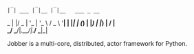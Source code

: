      _       _     _               
    | | ___ | |__ | |__   ___ _ __ 
 _  | |/ _ \| '_ \| '_ \ / _ \ '__|
| |_| | (_) | |_) | |_) |  __/ |   
 \___/ \___/|_.__/|_.__/ \___|_|    

Jobber is a multi-core, distributed, actor framework for Python.
